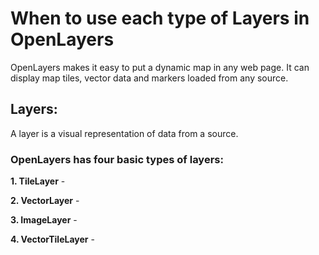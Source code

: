 # When to use each type of Layers in OpenLayers
OpenLayers makes it easy to put a dynamic map in any web page. It can display map tiles, vector data and markers loaded from any source. 
## Layers:
A layer is a visual representation of data from a source. 
### OpenLayers has four basic types of layers:

**1. TileLayer** - 

**2. VectorLayer** - 

**3. ImageLayer** - 

**4. VectorTileLayer** - 
